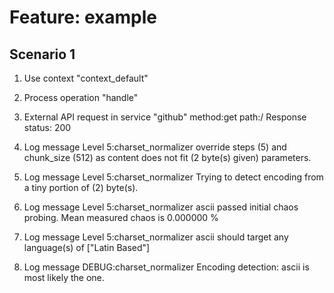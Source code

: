 # Feature: example


## Scenario 1

1. Use context "context_default"



2. Process operation "handle"



3. External API request in service "github" method:get path:/ 
Response status: 200



4. Log message
Level 5:charset_normalizer override steps (5) and chunk_size (512) as content does not fit (2 byte(s) given) parameters.

5. Log message
Level 5:charset_normalizer Trying to detect encoding from a tiny portion of (2) byte(s).

6. Log message
Level 5:charset_normalizer ascii passed initial chaos probing. Mean measured chaos is 0.000000 %

7. Log message
Level 5:charset_normalizer ascii should target any language(s) of ["Latin Based"]

8. Log message
DEBUG:charset_normalizer Encoding detection: ascii is most likely the one.

